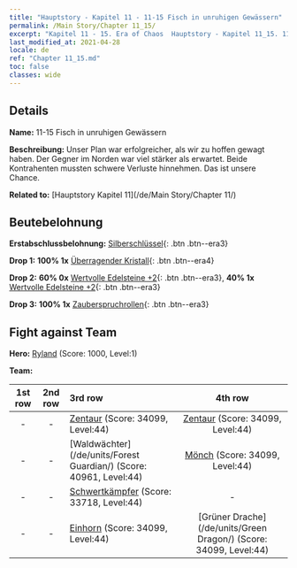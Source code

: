 ```yaml
---
title: "Hauptstory - Kapitel 11 - 11-15 Fisch in unruhigen Gewässern"
permalink: /Main Story/Chapter 11_15/
excerpt: "Kapitel 11 - 15. Era of Chaos  Hauptstory - Kapitel 11_15. 11-15 Fisch in unruhigen Gewässern"
last_modified_at: 2021-04-28
locale: de
ref: "Chapter 11_15.md"
toc: false
classes: wide
---
```


## Details

 **Name:** 11-15 Fisch in unruhigen Gewässern

 **Beschreibung:** Unser Plan war erfolgreicher, als wir zu hoffen gewagt haben. Der Gegner im Norden war viel stärker als erwartet. Beide Kontrahenten mussten schwere Verluste hinnehmen. Das ist unsere Chance.

 **Related to:** [Hauptstory Kapitel 11](/de/Main Story/Chapter 11/)

## Beutebelohnung

 **Erstabschlussbelohnung:** [Silberschlüssel](/ItemsDE/con_693/){: .btn .btn--era3}

 **Drop 1:** **100% 1x** [Überragender Kristall](/ItemsDE/mat_38/){: .btn .btn--era4}

 **Drop 2:** **60% 0x** [Wertvolle Edelsteine +2](/ItemsDE/mat_30/){: .btn .btn--era3}, **40% 1x** [Wertvolle Edelsteine +2](/ItemsDE/mat_30/){: .btn .btn--era3}

 **Drop 3:** **100% 1x** [Zauberspruchrollen](/ItemsDE/con_694/){: .btn .btn--era3}


## Fight against Team
 **Hero:** [Ryland](/de/heroes/Ryland/) (Score: 1000, Level:1)

 **Team:**


  | 1st row | 2nd row | 3rd row | 4th row |
  |:----:|:----:|:----|:----:|
  | - | - | [Zentaur](/de/units/Centaur/) (Score: 34099, Level:44)  | [Zentaur](/de/units/Centaur/) (Score: 34099, Level:44)  |
  | - | - | [Waldwächter](/de/units/Forest Guardian/) (Score: 40961, Level:44)  | [Mönch](/de/units/Monk/) (Score: 34099, Level:44)  |
  | - | - | [Schwertkämpfer](/de/units/Swordsman/) (Score: 33718, Level:44)  | - |
  | - | - | [Einhorn](/de/units/Unicorn/) (Score: 34099, Level:44)  | [Grüner Drache](/de/units/Green Dragon/) (Score: 34099, Level:44)  |


